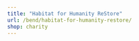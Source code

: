 ```yaml
---
title: "Habitat for Humanity ReStore"
url: /bend/habitat-for-humanity-restore/
shop: charity
---
```


